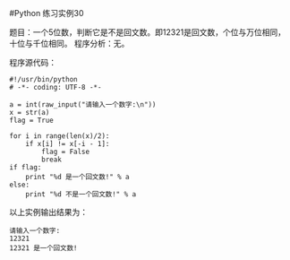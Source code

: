 #Python 练习实例30


题目：一个5位数，判断它是不是回文数。即12321是回文数，个位与万位相同，十位与千位相同。
程序分析：无。

程序源代码：

```
#!/usr/bin/python
# -*- coding: UTF-8 -*-

a = int(raw_input("请输入一个数字:\n"))
x = str(a)
flag = True

for i in range(len(x)/2):
    if x[i] != x[-i - 1]:
        flag = False
        break
if flag:
    print "%d 是一个回文数!" % a
else:
    print "%d 不是一个回文数!" % a
```

以上实例输出结果为：

```
请输入一个数字:
12321
12321 是一个回文数!
```